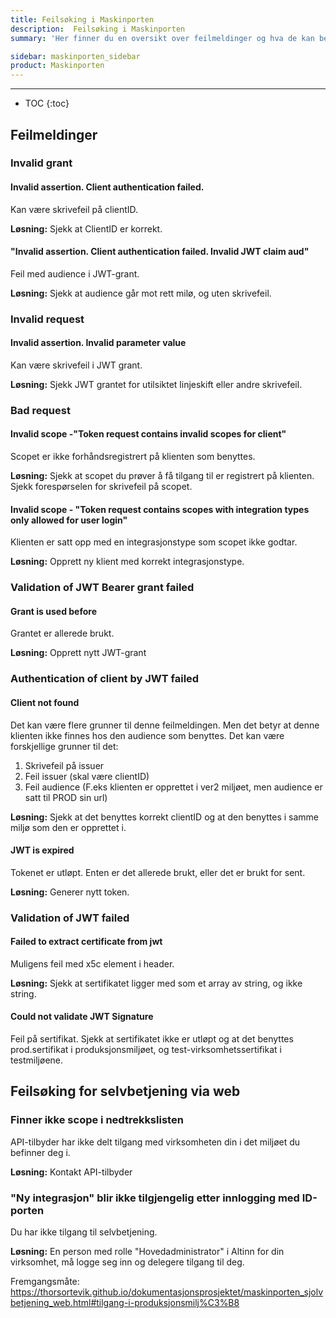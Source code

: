 ```yaml
---
title: Feilsøking i Maskinporten
description:  Feilsøking i Maskinporten
summary: 'Her finner du en oversikt over feilmeldinger og hva de kan bety, og hvordan det kan løses'

sidebar: maskinporten_sidebar
product: Maskinporten
---
```


---
* TOC
{:toc}

## Feilmeldinger

### Invalid grant

#### Invalid assertion. Client authentication failed.

Kan være skrivefeil på clientID.

**Løsning:** Sjekk at ClientID er korrekt.

#### "Invalid assertion. Client authentication failed. Invalid JWT claim aud"

Feil med audience i JWT-grant.

**Løsning:** Sjekk at audience går mot rett milø, og uten skrivefeil.

### Invalid request

#### Invalid assertion. Invalid parameter value

Kan være skrivefeil i JWT grant.

**Løsning:** Sjekk JWT grantet for utilsiktet linjeskift eller andre skrivefeil.

### Bad request

#### Invalid scope -"Token request contains invalid scopes for client"

Scopet er ikke forhåndsregistrert på klienten som benyttes.

**Løsning:** Sjekk at scopet du prøver å få tilgang til er registrert på klienten. Sjekk forespørselen for skrivefeil på scopet.

#### Invalid scope - "Token request contains scopes with integration types only allowed for user login"

Klienten er satt opp med en integrasjonstype som scopet ikke godtar.

**Løsning:** Opprett ny klient med korrekt integrasjonstype.

###  Validation of JWT Bearer grant failed

#### Grant is used before

Grantet er allerede brukt.

**Løsning:** Opprett nytt JWT-grant

### Authentication of client by JWT failed

#### Client not found

Det kan være flere grunner til denne feilmeldingen. Men det betyr at denne klienten ikke finnes hos den audience som benyttes. Det kan være forskjellige grunner til det:

1. Skrivefeil på issuer
2. Feil issuer (skal være clientID)
3. Feil audience (F.eks klienten er opprettet i ver2 miljøet, men audience er satt til PROD sin url)

**Løsning:** Sjekk at det benyttes korrekt clientID og at den benyttes i samme miljø som den er opprettet i.

#### JWT is expired

Tokenet er utløpt. Enten er det allerede brukt, eller det er brukt for sent.

**Løsning:** Generer nytt token.

### Validation of JWT failed

#### Failed to extract certificate from jwt

Muligens feil med x5c element i header.

**Løsning:** Sjekk at sertifikatet ligger med som et array av string, og ikke string.

#### Could not validate JWT Signature

Feil på sertifikat. Sjekk at sertifikatet ikke er utløpt og at det benyttes prod.sertifikat i produksjonsmiljøet, og test-virksomhetssertifikat i testmiljøene.

## Feilsøking for selvbetjening via web

### Finner ikke scope i nedtrekkslisten

API-tilbyder har ikke delt tilgang med virksomheten din i det miljøet du befinner deg i.

**Løsning:** Kontakt API-tilbyder

### "Ny integrasjon" blir ikke tilgjengelig etter innlogging med ID-porten

Du har ikke tilgang til selvbetjening.

**Løsning:** En person med rolle "Hovedadministrator" i Altinn for din virksomhet, må logge seg inn og delegere tilgang til deg.

Fremgangsmåte: https://thorsortevik.github.io/dokumentasjonsprosjektet/maskinporten_sjolvbetjening_web.html#tilgang-i-produksjonsmilj%C3%B8
